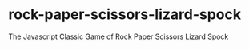 rock-paper-scissors-lizard-spock
================================

The Javascript Classic Game of Rock Paper Scissors Lizard Spock
